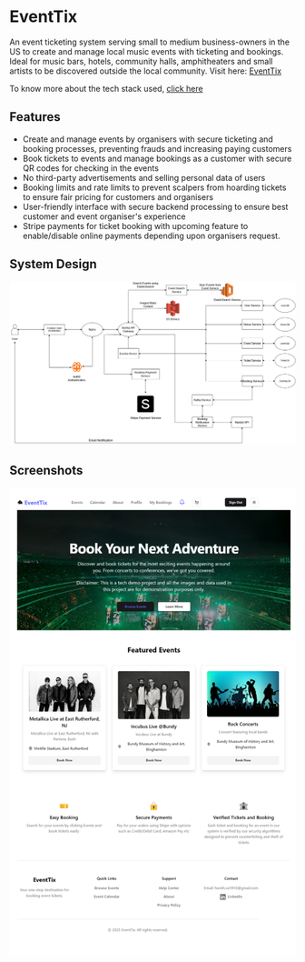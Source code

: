 # EventTix

An event ticketing system serving small to medium business-owners in the US to create and manage local music events with ticketing and bookings. Ideal for music bars, hotels, community halls, amphitheaters and small artists to be discovered outside the local community. 
Visit here: [EventTix](https://eventix.website)

To know more about the tech stack used, [click here](https://eventix.website/about)

## Features

* Create and manage events by organisers with secure ticketing and booking processes, preventing frauds and increasing paying customers
* Book tickets to events and manage bookings as a customer with secure QR codes for checking in the events
* No third-party advertisements and selling personal data of users
* Booking limits and rate limits to prevent scalpers from hoarding tickets to ensure fair pricing for customers and organisers
* User-friendly interface with secure backend processing to ensure best customer and event organiser's experience
* Stripe payments for ticket booking with upcoming feature to enable/disable online payments depending upon organisers request.

## System Design

![system design](https://github.com/harishva2310/EventTix/blob/06eed590642a79d77223ff6dd6868c34e9d88f3d/System%20design.drawio.png)

## Screenshots
![home page](Screenshots/eventix.website_.png)

